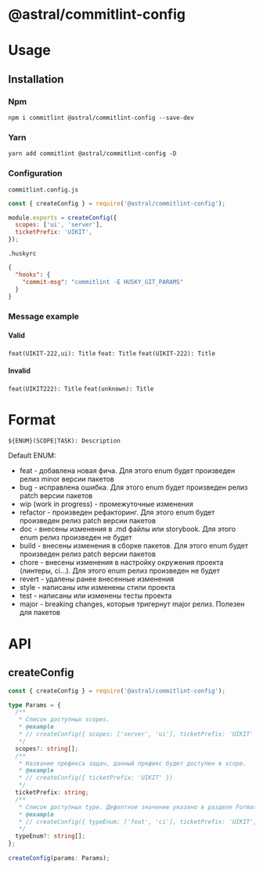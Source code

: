 # @astral/commitlint-config

# Usage

## Installation

### Npm
```shell
npm i commitlint @astral/commitlint-config --save-dev 
```

### Yarn
```shell
yarn add commitlint @astral/commitlint-config -D
```

### Configuration
```commitlint.config.js```
```js
const { createConfig } = require('@astral/commitlint-config');

module.exports = createConfig({
  scopes: ['ui', 'server'],
  ticketPrefix: 'UIKIT',
});
```

```.huskyrc```
```json
{
  "hooks": {
    "commit-msg": "commitlint -E HUSKY_GIT_PARAMS"
  }
}
```

### Message example
#### Valid
```feat(UIKIT-222,ui): Title```
```feat: Title```
```feat(UIKIT-222): Title```

#### Invalid
```feat(UIKIT222): Title```
```feat(unknown): Title```

# Format

```${ENUM}(SCOPE|TASK): Description```

Default ENUM:
- feat - добавлена новая фича. Для этого enum будет произведен релиз minor версии пакетов
- bug - исправлена ошибка. Для этого enum будет произведен релиз patch версии пакетов
- wip (work in progress) - промежуточные изменения
- refactor - произведен рефакторинг. Для этого enum будет произведен релиз patch версии пакетов
- doc - внесены изменения в .md файлы или storybook. Для этого enum релиз произведен не будет
- build - внесены изменения в сборке пакетов. Для этого enum будет произведен релиз patch версии пакетов
- chore - внесены изменения в настройку окружения проекта (линтеры, ci...). Для этого enum релиз произведен не будет
- revert - удалены ранее внесенные изменения
- style - написаны или изменены стили проекта
- test - написаны или изменены тесты проекта
- major - breaking changes, которые тригернут major релиз. Полезен для пакетов


# API
## createConfig
```ts
const { createConfig } = require('@astral/commitlint-config');

type Params = {
  /**
   * Список доступных scopes.
   * @example
   * // createConfig({ scopes: ['server', 'ui'], ticketPrefix: 'UIKIT' })
   */
  scopes?: string[];
  /**
   * Название префикса задач, данный префикс будет доступен в scope.
   * @example
   * // createConfig({ ticketPrefix: 'UIKIT' })
   */
  ticketPrefix: string;
  /**
   * Список доступных type. Дефолтное значение указано в разделе Format
   * @example
   * // createConfig({ typeEnum: ['feat', 'ci'], ticketPrefix: 'UIKIT',  })
   */
  typeEnum?: string[];
};
  
createConfig(params: Params);
```
